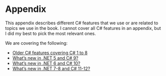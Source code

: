 # Appendix

This appendix describes different C# features that we use or are related to topics we use in the book. I cannot cover all C# features in an appendix, but I did my best to pick the most relevant ones.

We are covering the following:

-   [Older C# features covering C# 1 to 8](Older%20C#%20features.md)
-   [What’s new in .NET 5 and C# 9?](NET%205%20and%20C#%209.md)
-   [What’s new in .NET 6 and C# 10?](NET%206%20and%20C#10.md)
-   [What’s new in .NET 7-8 and C# 11-12?](NET%208%20and%20C#%2012.md)
